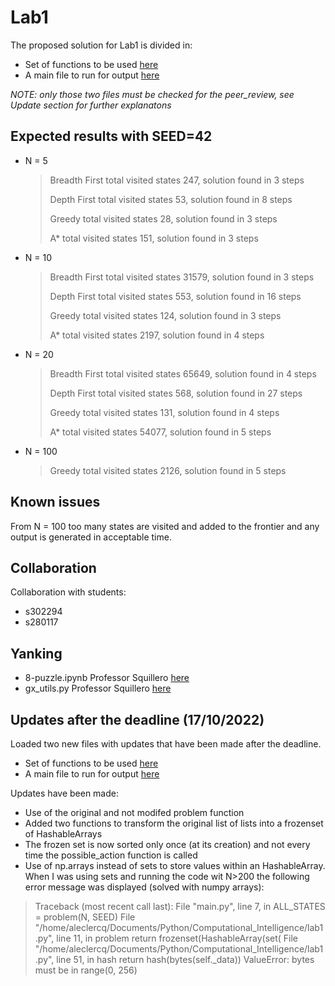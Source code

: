 
# Lab1
The proposed solution for Lab1 is divided in:
- Set of functions to be used [here](https://github.com/AlessiaLeclercq/ComputationalIntelligence_S291871/blob/main/Lab1/lab1.py)
- A main file to run for output [here](https://github.com/AlessiaLeclercq/ComputationalIntelligence_S291871/blob/main/Lab1/main.py)

*NOTE: only those two files must be checked for the peer_review, see Update section for further explanatons*

## Expected results with SEED=42
- N = 5
  > Breadth First total visited states 247, solution found in 3 steps
  > 
  > Depth First total visited states 53, solution found in 8 steps
  > 
  > Greedy total visited states 28, solution found in 3 steps
  > 
  > A* total visited states 151, solution found in 3 steps 

- N = 10
  > Breadth First total visited states 31579, solution found in 3 steps
  > 
  > Depth First total visited states 553, solution found in 16 steps
  > 
  > Greedy total visited states 124, solution found in 3 steps
  > 
  > A* total visited states 2197, solution found in 4 steps 

- N = 20
  > Breadth First total visited states 65649, solution found in 4 steps
  >
  > Depth First total visited states 568, solution found in 27 steps
  > 
  > Greedy total visited states 131, solution found in 4 steps
  > 
  > A* total visited states 54077, solution found in 5 steps

- N = 100 
  > Greedy total visited states 2126, solution found in 5 steps

## Known issues
From N = 100 too many states are visited and added to the frontier and any output is generated in acceptable time. 

## Collaboration
Collaboration with students:
- s302294
- s280117

## Yanking
- 8-puzzle.ipynb Professor Squillero [here](https://github.com/squillero/computational-intelligence/blob/master/2022-23/8-puzzle.ipynb)
- gx_utils.py Professor Squillero [here](https://github.com/squillero/computational-intelligence/blob/master/2022-23/gx_utils.py)

## Updates after the deadline (17/10/2022)
Loaded two new files with updates that have been made after the deadline. 
- Set of functions to be used [here](https://github.com/AlessiaLeclercq/ComputationalIntelligence_S291871/blob/main/Lab1/lab1_afterdeadline.py)
- A main file to run for output [here](https://github.com/AlessiaLeclercq/ComputationalIntelligence_S291871/blob/main/Lab1/main_afterdeadline.py)

Updates have been made:
- Use of the original and not modifed problem function 
- Added two functions to transform the original list of lists into a frozenset of HashableArrays
- The frozen set is now sorted only once (at its creation) and not every time the possible_action function is called
- Use of np.arrays instead of sets to store values within an HashableArray. When I was using sets and running the code wit N>200 the following error message was displayed (solved with numpy arrays): 
> Traceback (most recent call last):
File "main.py", line 7, in <module>
  ALL_STATES = problem(N, SEED)
File "/home/aleclercq/Documents/Python/Computational_Intelligence/lab1.py", line 11, in problem
  return frozenset(HashableArray(set(
File "/home/aleclercq/Documents/Python/Computational_Intelligence/lab1.py", line 51, in hash
  return hash(bytes(self._data))
ValueError: bytes must be in range(0, 256)
